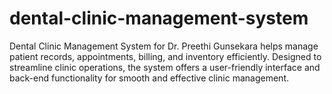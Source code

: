# dental-clinic-management-system
Dental Clinic Management System for Dr. Preethi Gunsekara helps manage patient records, appointments, billing, and inventory efficiently. Designed to streamline clinic operations, the system offers a user-friendly interface and back-end functionality for smooth and effective clinic management.
